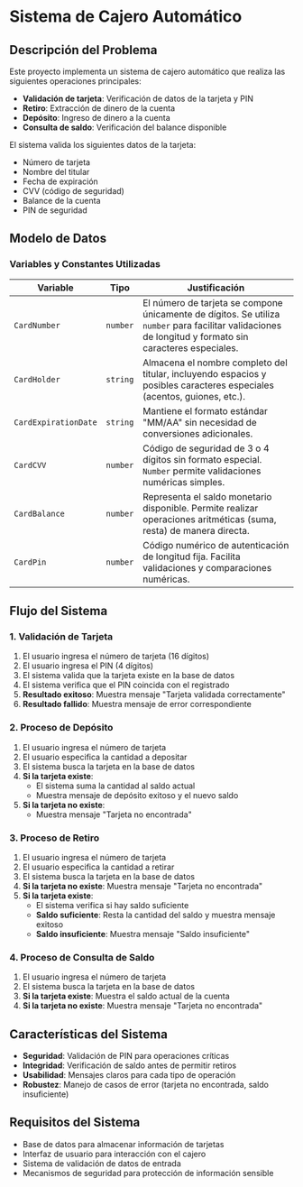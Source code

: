 # Sistema de Cajero Automático

## Descripción del Problema

Este proyecto implementa un sistema de cajero automático que realiza las siguientes operaciones principales:

- **Validación de tarjeta**: Verificación de datos de la tarjeta y PIN
- **Retiro**: Extracción de dinero de la cuenta
- **Depósito**: Ingreso de dinero a la cuenta
- **Consulta de saldo**: Verificación del balance disponible

El sistema valida los siguientes datos de la tarjeta:
- Número de tarjeta
- Nombre del titular
- Fecha de expiración
- CVV (código de seguridad)
- Balance de la cuenta
- PIN de seguridad

## Modelo de Datos

### Variables y Constantes Utilizadas

| Variable | Tipo | Justificación |
|----------|------|---------------|
| `CardNumber` | `number` | El número de tarjeta se compone únicamente de dígitos. Se utiliza `number` para facilitar validaciones de longitud y formato sin caracteres especiales. |
| `CardHolder` | `string` | Almacena el nombre completo del titular, incluyendo espacios y posibles caracteres especiales (acentos, guiones, etc.). |
| `CardExpirationDate` | `string` | Mantiene el formato estándar "MM/AA" sin necesidad de conversiones adicionales. |
| `CardCVV` | `number` | Código de seguridad de 3 o 4 dígitos sin formato especial. `Number` permite validaciones numéricas simples. |
| `CardBalance` | `number` | Representa el saldo monetario disponible. Permite realizar operaciones aritméticas (suma, resta) de manera directa. |
| `CardPin` | `number` | Código numérico de autenticación de longitud fija. Facilita validaciones y comparaciones numéricas. |

## Flujo del Sistema

### 1. Validación de Tarjeta

1. El usuario ingresa el número de tarjeta (16 dígitos)
2. El usuario ingresa el PIN (4 dígitos)
3. El sistema valida que la tarjeta existe en la base de datos
4. El sistema verifica que el PIN coincida con el registrado
5. **Resultado exitoso**: Muestra mensaje "Tarjeta validada correctamente"
6. **Resultado fallido**: Muestra mensaje de error correspondiente

### 2. Proceso de Depósito

1. El usuario ingresa el número de tarjeta
2. El usuario especifica la cantidad a depositar
3. El sistema busca la tarjeta en la base de datos
4. **Si la tarjeta existe**:
   - El sistema suma la cantidad al saldo actual
   - Muestra mensaje de depósito exitoso y el nuevo saldo
5. **Si la tarjeta no existe**:
   - Muestra mensaje "Tarjeta no encontrada"

### 3. Proceso de Retiro

1. El usuario ingresa el número de tarjeta
2. El usuario especifica la cantidad a retirar
3. El sistema busca la tarjeta en la base de datos
4. **Si la tarjeta no existe**: Muestra mensaje "Tarjeta no encontrada"
5. **Si la tarjeta existe**:
   - El sistema verifica si hay saldo suficiente
   - **Saldo suficiente**: Resta la cantidad del saldo y muestra mensaje exitoso
   - **Saldo insuficiente**: Muestra mensaje "Saldo insuficiente"

### 4. Proceso de Consulta de Saldo

1. El usuario ingresa el número de tarjeta
2. El sistema busca la tarjeta en la base de datos
3. **Si la tarjeta existe**: Muestra el saldo actual de la cuenta
4. **Si la tarjeta no existe**: Muestra mensaje "Tarjeta no encontrada"

## Características del Sistema

- **Seguridad**: Validación de PIN para operaciones críticas
- **Integridad**: Verificación de saldo antes de permitir retiros
- **Usabilidad**: Mensajes claros para cada tipo de operación
- **Robustez**: Manejo de casos de error (tarjeta no encontrada, saldo insuficiente)

## Requisitos del Sistema

- Base de datos para almacenar información de tarjetas
- Interfaz de usuario para interacción con el cajero
- Sistema de validación de datos de entrada
- Mecanismos de seguridad para protección de información sensible

